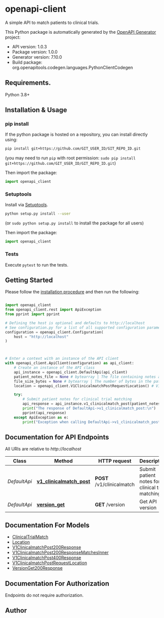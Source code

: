 # openapi-client
A simple API to match patients to clinical trials.

This Python package is automatically generated by the [OpenAPI Generator](https://openapi-generator.tech) project:

- API version: 1.0.3
- Package version: 1.0.0
- Generator version: 7.10.0
- Build package: org.openapitools.codegen.languages.PythonClientCodegen

## Requirements.

Python 3.8+

## Installation & Usage
### pip install

If the python package is hosted on a repository, you can install directly using:

```sh
pip install git+https://github.com/GIT_USER_ID/GIT_REPO_ID.git
```
(you may need to run `pip` with root permission: `sudo pip install git+https://github.com/GIT_USER_ID/GIT_REPO_ID.git`)

Then import the package:
```python
import openapi_client
```

### Setuptools

Install via [Setuptools](http://pypi.python.org/pypi/setuptools).

```sh
python setup.py install --user
```
(or `sudo python setup.py install` to install the package for all users)

Then import the package:
```python
import openapi_client
```

### Tests

Execute `pytest` to run the tests.

## Getting Started

Please follow the [installation procedure](#installation--usage) and then run the following:

```python

import openapi_client
from openapi_client.rest import ApiException
from pprint import pprint

# Defining the host is optional and defaults to http://localhost
# See configuration.py for a list of all supported configuration parameters.
configuration = openapi_client.Configuration(
    host = "http://localhost"
)



# Enter a context with an instance of the API client
with openapi_client.ApiClient(configuration) as api_client:
    # Create an instance of the API class
    api_instance = openapi_client.DefaultApi(api_client)
    patient_notes_file = None # bytearray | The file containing notes about the patient from the doctor visit in plain text format.
    file_size_bytes = None # bytearray | The number of bytes in the patient notes file.
    location = openapi_client.V1ClinicalmatchPostRequestLocation() # V1ClinicalmatchPostRequestLocation |  (optional)

    try:
        # Submit patient notes for clinical trial matching
        api_response = api_instance.v1_clinicalmatch_post(patient_notes_file, file_size_bytes, location=location)
        print("The response of DefaultApi->v1_clinicalmatch_post:\n")
        pprint(api_response)
    except ApiException as e:
        print("Exception when calling DefaultApi->v1_clinicalmatch_post: %s\n" % e)

```

## Documentation for API Endpoints

All URIs are relative to *http://localhost*

Class | Method | HTTP request | Description
------------ | ------------- | ------------- | -------------
*DefaultApi* | [**v1_clinicalmatch_post**](docs/DefaultApi.md#v1_clinicalmatch_post) | **POST** /v1/clinicalmatch | Submit patient notes for clinical trial matching
*DefaultApi* | [**version_get**](docs/DefaultApi.md#version_get) | **GET** /version | Get API version


## Documentation For Models

 - [ClinicalTrialMatch](docs/ClinicalTrialMatch.md)
 - [Location](docs/Location.md)
 - [V1ClinicalmatchPost200Response](docs/V1ClinicalmatchPost200Response.md)
 - [V1ClinicalmatchPost200ResponseMatchesInner](docs/V1ClinicalmatchPost200ResponseMatchesInner.md)
 - [V1ClinicalmatchPost400Response](docs/V1ClinicalmatchPost400Response.md)
 - [V1ClinicalmatchPostRequestLocation](docs/V1ClinicalmatchPostRequestLocation.md)
 - [VersionGet200Response](docs/VersionGet200Response.md)


<a id="documentation-for-authorization"></a>
## Documentation For Authorization

Endpoints do not require authorization.


## Author




